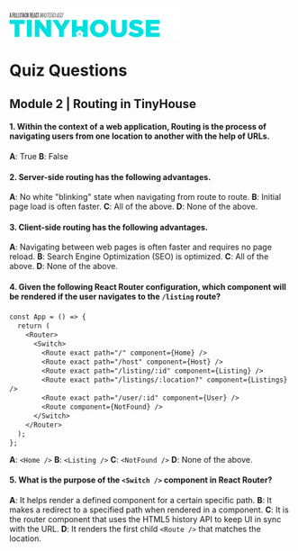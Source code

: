 <img src="../../../images/tinyhouse-logo.png" width="60%"/>

# Quiz Questions

## Module 2 | Routing in TinyHouse

#### 1. Within the context of a web application, Routing is the process of navigating users from one location to another with the help of URLs.

**A**: True
**B**: False

#### 2. Server-side routing has the following advantages.

**A**: No white "blinking" state when navigating from route to route.
**B**: Initial page load is often faster.
**C**: All of the above.
**D**: None of the above.

#### 3. Client-side routing has the following advantages.

**A**: Navigating between web pages is often faster and requires no page reload.
**B**: Search Engine Optimization (SEO) is optimized.
**C**: All of the above.
**D**: None of the above.

#### 4. Given the following React Router configuration, which component will be rendered if the user navigates to the `/listing` route?

```tsx
const App = () => {
  return (
    <Router>
      <Switch>
        <Route exact path="/" component={Home} />
        <Route exact path="/host" component={Host} />
        <Route exact path="/listing/:id" component={Listing} />
        <Route exact path="/listings/:location?" component={Listings} />
        <Route exact path="/user/:id" component={User} />
        <Route component={NotFound} />
      </Switch>
    </Router>
  );
};
```

**A**: `<Home />`
**B**: `<Listing />`
**C**: `<NotFound />`
**D**: None of the above.

#### 5. What is the purpose of the `<Switch />` component in React Router?

**A**: It helps render a defined component for a certain specific path.
**B**: It makes a redirect to a specified path when rendered in a component.
**C**: It is the router component that uses the HTML5 history API to keep UI in sync with the URL.
**D**: It renders the first child `<Route />` that matches the location.
